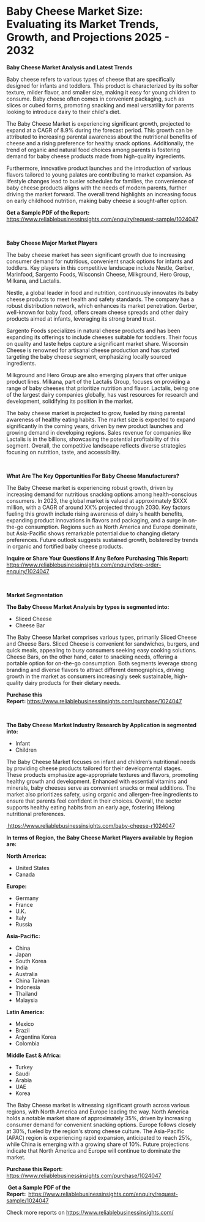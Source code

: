 <p><h1>Baby Cheese Market Size: Evaluating its Market Trends, Growth, and Projections 2025 - 2032</h1></p><p><strong>Baby Cheese Market Analysis and Latest Trends</strong></p>
<p><p>Baby cheese refers to various types of cheese that are specifically designed for infants and toddlers. This product is characterized by its softer texture, milder flavor, and smaller size, making it easy for young children to consume. Baby cheese often comes in convenient packaging, such as slices or cubed forms, promoting snacking and meal versatility for parents looking to introduce dairy to their child's diet.</p><p>The Baby Cheese Market is experiencing significant growth, projected to expand at a CAGR of 8.9% during the forecast period. This growth can be attributed to increasing parental awareness about the nutritional benefits of cheese and a rising preference for healthy snack options. Additionally, the trend of organic and natural food choices among parents is fostering demand for baby cheese products made from high-quality ingredients. </p><p>Furthermore, innovative product launches and the introduction of various flavors tailored to young palates are contributing to market expansion. As lifestyle changes lead to busier schedules for families, the convenience of baby cheese products aligns with the needs of modern parents, further driving the market forward. The overall trend highlights an increasing focus on early childhood nutrition, making baby cheese a sought-after option.</p></p>
<p><strong>Get a Sample PDF of the Report:&nbsp;</strong> <a href="https://www.reliablebusinessinsights.com/enquiry/request-sample/1024047?utm_campaign=3128&utm_medium=2&utm_source=Github&utm_content=ia&utm_term=07032025&utm_id=baby-cheese">https://www.reliablebusinessinsights.com/enquiry/request-sample/1024047</a></p>
<p>&nbsp;</p>
<p><strong>Baby Cheese Major Market Players</strong></p>
<p><p>The baby cheese market has seen significant growth due to increasing consumer demand for nutritious, convenient snack options for infants and toddlers. Key players in this competitive landscape include Nestle, Gerber, Marinfood, Sargento Foods, Wisconsin Cheese, Milkground, Hero Group, Milkana, and Lactalis.</p><p>Nestle, a global leader in food and nutrition, continuously innovates its baby cheese products to meet health and safety standards. The company has a robust distribution network, which enhances its market penetration. Gerber, well-known for baby food, offers cream cheese spreads and other dairy products aimed at infants, leveraging its strong brand trust.</p><p>Sargento Foods specializes in natural cheese products and has been expanding its offerings to include cheeses suitable for toddlers. Their focus on quality and taste helps capture a significant market share. Wisconsin Cheese is renowned for artisanal cheese production and has started targeting the baby cheese segment, emphasizing locally sourced ingredients.</p><p>Milkground and Hero Group are also emerging players that offer unique product lines. Milkana, part of the Lactalis Group, focuses on providing a range of baby cheeses that prioritize nutrition and flavor. Lactalis, being one of the largest dairy companies globally, has vast resources for research and development, solidifying its position in the market.</p><p>The baby cheese market is projected to grow, fueled by rising parental awareness of healthy eating habits. The market size is expected to expand significantly in the coming years, driven by new product launches and growing demand in developing regions. Sales revenue for companies like Lactalis is in the billions, showcasing the potential profitability of this segment. Overall, the competitive landscape reflects diverse strategies focusing on nutrition, taste, and accessibility.</p></p>
<p>&nbsp;</p>
<p><strong>What Are The Key Opportunities For Baby Cheese Manufacturers?</strong></p>
<p><p>The Baby Cheese market is experiencing robust growth, driven by increasing demand for nutritious snacking options among health-conscious consumers. In 2023, the global market is valued at approximately $XXX million, with a CAGR of around XX% projected through 2030. Key factors fueling this growth include rising awareness of dairy's health benefits, expanding product innovations in flavors and packaging, and a surge in on-the-go consumption. Regions such as North America and Europe dominate, but Asia-Pacific shows remarkable potential due to changing dietary preferences. Future outlook suggests sustained growth, bolstered by trends in organic and fortified baby cheese products.</p></p>
<p><strong>Inquire or Share Your Questions If Any Before Purchasing This Report:</strong> <a href="https://www.reliablebusinessinsights.com/enquiry/pre-order-enquiry/1024047?utm_campaign=3128&utm_medium=2&utm_source=Github&utm_content=ia&utm_term=07032025&utm_id=baby-cheese">https://www.reliablebusinessinsights.com/enquiry/pre-order-enquiry/1024047</a></p>
<p>&nbsp;</p>
<p><strong>Market Segmentation</strong></p>
<p><strong>The Baby Cheese Market Analysis by types is segmented into:</strong></p>
<p><ul><li>Sliced Cheese</li><li>Cheese Bar</li></ul></p>
<p><p>The Baby Cheese Market comprises various types, primarily Sliced Cheese and Cheese Bars. Sliced Cheese is convenient for sandwiches, burgers, and quick meals, appealing to busy consumers seeking easy cooking solutions. Cheese Bars, on the other hand, cater to snacking needs, offering a portable option for on-the-go consumption. Both segments leverage strong branding and diverse flavors to attract different demographics, driving growth in the market as consumers increasingly seek sustainable, high-quality dairy products for their dietary needs.</p></p>
<p><strong>Purchase this Report:&nbsp;</strong><a href="https://www.reliablebusinessinsights.com/purchase/1024047?utm_campaign=3128&utm_medium=2&utm_source=Github&utm_content=ia&utm_term=07032025&utm_id=baby-cheese">https://www.reliablebusinessinsights.com/purchase/1024047</a></p>
<p>&nbsp;</p>
<p><strong>The Baby Cheese Market Industry Research by Application is segmented into:</strong></p>
<p><ul><li>Infant</li><li>Children</li></ul></p>
<p><p>The Baby Cheese Market focuses on infant and children’s nutritional needs by providing cheese products tailored for their developmental stages. These products emphasize age-appropriate textures and flavors, promoting healthy growth and development. Enhanced with essential vitamins and minerals, baby cheeses serve as convenient snacks or meal additions. The market also prioritizes safety, using organic and allergen-free ingredients to ensure that parents feel confident in their choices. Overall, the sector supports healthy eating habits from an early age, fostering lifelong nutritional preferences.</p></p>
<p><a href="https://www.reliablebusinessinsights.com/baby-cheese-r1024047?utm_campaign=3128&utm_medium=2&utm_source=Github&utm_content=ia&utm_term=07032025&utm_id=baby-cheese">&nbsp;https://www.reliablebusinessinsights.com/baby-cheese-r1024047</a></p>
<p><strong>In terms of Region, the Baby Cheese Market Players available by Region are:</strong></p>
<p>
    <p> <strong> North America: </strong>
        <ul>
            <li>United States</li>
            <li>Canada</li>
        </ul>
        </p> 
    <p> <strong> Europe: </strong>
        <ul>
            <li>Germany</li>
            <li>France</li>
            <li>U.K.</li>
            <li>Italy</li>
            <li>Russia</li>
        </ul>
        </p> 
    <p> <strong> Asia-Pacific: </strong>
        <ul>
            <li>China</li>
            <li>Japan</li>
            <li>South Korea</li>
            <li>India</li>
            <li>Australia</li>
            <li>China Taiwan</li>
            <li>Indonesia</li>
            <li>Thailand</li>
            <li>Malaysia</li>
        </ul>
        </p> 
    <p> <strong> Latin America: </strong>
        <ul>
            <li>Mexico</li>
            <li>Brazil</li>
            <li>Argentina Korea</li>
            <li>Colombia</li>
        </ul>
        </p> 
    <p> <strong> Middle East & Africa: </strong>
        <ul>
            <li>Turkey</li>
            <li>Saudi</li>
            <li>Arabia</li>
            <li>UAE</li>
            <li>Korea</li>
        </ul>
    </p>
    </p>
<p><p>The Baby Cheese market is witnessing significant growth across various regions, with North America and Europe leading the way. North America holds a notable market share of approximately 35%, driven by increasing consumer demand for convenient snacking options. Europe follows closely at 30%, fueled by the region's strong cheese culture. The Asia-Pacific (APAC) region is experiencing rapid expansion, anticipated to reach 25%, while China is emerging with a growing share of 10%. Future projections indicate that North America and Europe will continue to dominate the market.</p></p>
<p><strong>Purchase this Report: </strong><a href="https://www.reliablebusinessinsights.com/purchase/1024047?utm_campaign=3128&utm_medium=2&utm_source=Github&utm_content=ia&utm_term=07032025&utm_id=baby-cheese">https://www.reliablebusinessinsights.com/purchase/1024047</a></p>
<p>&nbsp;<strong>Get a Sample PDF of the Report:&nbsp;&nbsp;</strong><a href="https://www.reliablebusinessinsights.com/enquiry/request-sample/1024047?utm_campaign=3128&utm_medium=2&utm_source=Github&utm_content=ia&utm_term=07032025&utm_id=baby-cheese">https://www.reliablebusinessinsights.com/enquiry/request-sample/1024047</a></p>
<p><strong></strong></p>
<p>Check more reports on <a href="https://www.reliablebusinessinsights.com/?utm_campaign=3128&utm_medium=2&utm_source=Github&utm_content=ia&utm_term=07032025&utm_id=baby-cheese">https://www.reliablebusinessinsights.com/</a></p>